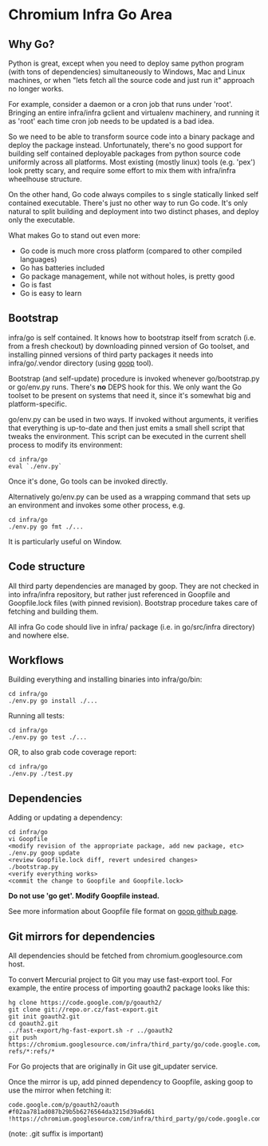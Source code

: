 # Chromium Infra Go Area


## Why Go?

Python is great, except when you need to deploy same python program (with tons
of dependencies) simultaneously to Windows, Mac and Linux machines, or when
"lets fetch all the source code and just run it" approach no longer works.

For example, consider a daemon or a cron job that runs under 'root'. Bringing
an entire infra/infra gclient and virtualenv machinery, and running it as 'root'
each time cron job needs to be updated is a bad idea.

So we need to be able to transform source code into a binary package and deploy
the package instead. Unfortunately, there's no good support for building
self contained deployable packages from python source code uniformly across
all platforms. Most existing (mostly linux) tools (e.g. 'pex') look pretty
scary, and require some effort to mix them with infra/infra wheelhouse
structure.

On the other hand, Go code always compiles to s single statically linked
self contained executable. There's just no other way to run Go code. It's only
natural to split building and deployment into two distinct phases, and deploy
only the executable.

What makes Go to stand out even more:
  * Go code is much more cross platform (compared to other compiled languages)
  * Go has batteries included
  * Go package management, while not without holes, is pretty good
  * Go is fast
  * Go is easy to learn


## Bootstrap

infra/go is self contained. It knows how to bootstrap itself from scratch (i.e.
from a fresh checkout) by downloading pinned version of Go toolset, and
installing pinned versions of third party packages it needs into
infra/go/.vendor directory (using [goop](https://github.com/nitrous-io/goop)
tool).

Bootstrap (and self-update) procedure is invoked whenever go/bootstrap.py
or go/env.py runs. There's **no** DEPS hook for this. We only want the Go
toolset to be present on systems that need it, since it's somewhat big and
platform-specific.

go/env.py can be used in two ways. If invoked without arguments, it verifies
that everything is up-to-date and then just emits a small shell script that
tweaks the environment. This script can be executed in the current shell
process to modify its environment:

    cd infra/go
    eval `./env.py`

Once it's done, Go tools can be invoked directly.

Alternatively go/env.py can be used as a wrapping command that sets up an
environment and invokes some other process, e.g.

    cd infra/go
    ./env.py go fmt ./...

It is particularly useful on Window.


## Code structure

All third party dependencies are managed by goop. They are not checked in into
infra/infra repository, but rather just referenced in Goopfile and Goopfile.lock
files (with pinned revision). Bootstrap procedure takes care of fetching and
building them.

All infra Go code should live in infra/ package (i.e. in go/src/infra directory)
and nowhere else.


## Workflows

Building everything and installing binaries into infra/go/bin:

    cd infra/go
    ./env.py go install ./...

Running all tests:

    cd infra/go
    ./env.py go test ./...

OR, to also grab code coverage report:

    cd infra/go
    ./env.py ./test.py


## Dependencies

Adding or updating a dependency:

    cd infra/go
    vi Goopfile
    <modify revision of the appropriate package, add new package, etc>
    ./env.py goop update
    <review Goopfile.lock diff, revert undesired changes>
    ./bootstrap.py
    <verify everything works>
    <commit the change to Goopfile and Goopfile.lock>

**Do not use 'go get'. Modify Goopfile instead.**

See more information about Goopfile file format on
[goop github page](https://github.com/nitrous-io/goop).


## Git mirrors for dependencies

All dependencies should be fetched from chromium.googlesource.com host.

To convert Mercurial project to Git you may use fast-export tool. For example,
the entire process of importing goauth2 package looks like this:

    hg clone https://code.google.com/p/goauth2/
    git clone git://repo.or.cz/fast-export.git
    git init goauth2.git
    cd goauth2.git
    ../fast-export/hg-fast-export.sh -r ../goauth2
    git push https://chromium.googlesource.com/infra/third_party/go/code.google.com/p/goauth2.git refs/*:refs/*

For Go projects that are originally in Git use git_updater service.

Once the mirror is up, add pinned dependency to Goopfile, asking goop to
use the mirror when fetching it:

    code.google.com/p/goauth2/oauth #f02aa781ad087b29b5b6276564da3215d39a6d61 !https://chromium.googlesource.com/infra/third_party/go/code.google.com/p/goauth2.git

(note: .git suffix is important)
